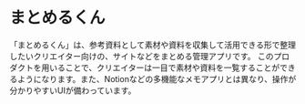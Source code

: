 # まとめるくん
「まとめるくん」は、参考資料として素材や資料を収集して活用できる形で整理したいクリエイター向けの、サイトなどをまとめる管理アプリです。
このプロダクトを用いることで、クリエイターは一目で素材や資料を一覧することができるようになります。また、Notionなどの多機能なメモアプリとは異なり、操作が分かりやすいUIが備わっています。

